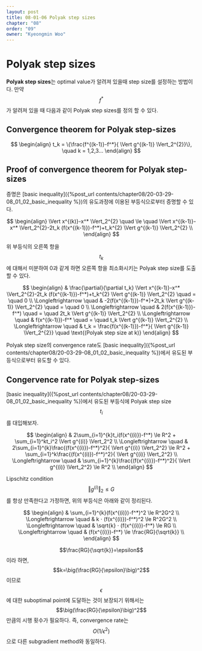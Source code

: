 ```yaml
---
layout: post
title: 08-01-06 Polyak step sizes
chapter: "08"
order: "09"
owner: "Kyeongmin Woo"
---
```


# Polyak step sizes

**Polyak step sizes**는 optimal value가 알려져 있을때 step size를 설정하는 방법이다. 만약 $$f^*$$가 알려져 있을 때 다음과 같이 Polyak step sizes를 정의 할 수 있다. 

## Convergence theorem for Polyak step-sizes
>
$$ \begin{align}
t_k = \{\frac{f^{(k-1)}-f^*}{ \Vert g^{(k-1)} \Vert_2^{2}}\}, \quad k = 1,2,3...
\end{align} $$


## Proof of convergence theorem for Polyak step-sizes
증명은 [basic inequality]({%post_url contents/chapter08/20-03-29-08_01_02_basic_inequality %})의 유도과정에 이용된 부등식으로부터 증명할 수 있다. 

>
$$ \begin{align}
 \Vert x^{(k)}-x^* \Vert_2^{2}  \quad \le \quad  \Vert x^{(k-1)}-x^* \Vert_2^{2}-2t_k (f(x^{(k-1)})-f^*)+t_k^{2} \Vert g^{(k-1)} \Vert_2^{2} \\
\end{align} $$

위 부등식의 오른쪽 항을 $$t_k$$에 대해서 미분하여 0과 같게 하면 오른쪽 항을 최소화시키는 Polyak step size를 도출할 수 있다. 
>
$$ \begin{align}
& \frac{\partial}{\partial t_k}  \Vert x^{(k-1)}-x^* \Vert_2^{2}-2t_k (f(x^{(k-1)})-f^*)+t_k^{2} \Vert g^{(k-1)} \Vert_2^{2} \quad = \quad 0 \\
 \Longleftrightarrow \quad & -2(f(x^{(k-1)})-f^*)+2t_k \Vert g^{(k-1)} \Vert_2^{2}  \quad = \quad 0 \\
 \Longleftrightarrow \quad & 2(f(x^{(k-1)})-f^*)  \quad = \quad 2t_k \Vert g^{(k-1)} \Vert_2^{2} \\
 \Longleftrightarrow \quad & f(x^{(k-1)})-f^* \quad = \quad t_k \Vert g^{(k-1)} \Vert_2^{2} \\
 \Longleftrightarrow \quad & t_k = \frac{f(x^{(k-1)})-f^*}{ \Vert g^{(k-1)} \Vert_2^{2}} \quad \text{(Polyak step size at k)}
\end{align} $$

Polyak step size의 convergence rate도 [basic inequality]({%post_url contents/chapter08/20-03-29-08_01_02_basic_inequality %})에서 유도된 부등식으로부터 유도할 수 있다. 

## Congervence rate for Polyak step-sizes 

[basic inequality]({%post_url contents/chapter08/20-03-29-08_01_02_basic_inequality %})에서 유도된 부등식에 Polyak step size $$t_i$$를 대입해보자. 
>
$$ \begin{align}
& 2\sum_{i=1}^{k}t_i(f(x^{(i)})-f^*) \le R^2 + \sum_{i=1}^kt_i^2 \Vert g^{(i)} \Vert_2^2 \\
 \Longleftrightarrow \quad & 2\sum_{i=1}^{k}\frac{(f(x^{(i)})-f^*)^2}{ \Vert g^{(i)} \Vert_2^2} \le R^2 + \sum_{i=1}^k\frac{(f(x^{(i)})-f^*)^2}{ \Vert g^{(i)} \Vert_2^2} \\
 \Longleftrightarrow \quad & \sum_{i=1}^{k}\frac{(f(x^{(i)})-f^*)^2}{ \Vert g^{(i)} \Vert_2^2} \le R^2 \\
\end{align} $$

Lipschitz condition $$ \Vert g^{(i)} \Vert_2 \le G$$를 항상 만족한다고 가정하면, 위의 부등식은 아래와 같이 정리된다.
>
$$ \begin{align}
& \sum_{i=1}^{k}(f(x^{(i)})-f^*)^2 \le R^2G^2 \\
 \Longleftrightarrow \quad & k ⋅ (f(x^{(i)})-f^*)^2 \le R^2G^2 \\
 \Longleftrightarrow \quad & \sqrt{k} ⋅ (f(x^{(i)})-f^*) \le RG \\
 \Longleftrightarrow \quad & (f(x^{(i)})-f^*) \le \frac{RG}{\sqrt{k}} \\
\end{align} $$

$$\frac{RG}{\sqrt{k}}=\epsilon$$이라 하면, $$k=\big(\frac{RG}{\epsilon}\big)^2$$이므로 $$\epsilon$$에 대한 suboptimal point에 도달하는 것이 보장되기 위해서는 $$\big(\frac{RG}{\epsilon}\big)^2$$만큼의 시행 횟수가 필요하다. 즉, convergence rate는 $$O(1/\epsilon^{2})$$으로 다른 subgradient method와 동일하다. 